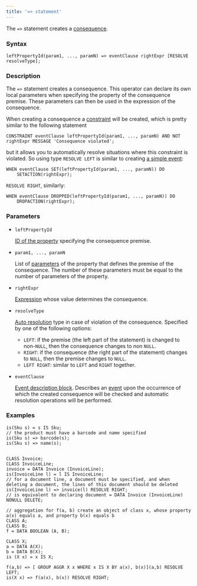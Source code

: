 ```yaml
---
title: '=> statement'
---
```


The `=>` statement creates a [consequence](Simple_constraints.md).

### Syntax

    leftPropertyId(param1, ..., paramN) => eventClause rightExpr [RESOLVE resolveType];

### Description

The `=>` statement creates a consequence. This operator can declare its own local parameters when specifying the property of the consequence premise. These parameters can then be used in the expression of the consequence.

When creating a consequence a [constraint](Constraints.md) will be created, which is pretty similar to the following statement

    CONSTRAINT eventClause leftPropertyId(param1, ..., paramN) AND NOT rightExpr MESSAGE 'Consequence violated';

but it allows you to automatically resolve situations where this constraint is violated. So using type `RESOLVE LEFT` is similar to creating [a simple event](Simple_event.md):

    WHEN eventClause SET(leftPropertyId(param1, ..., paramN)) DO 
        SETACTION(rightExpr);

 `RESOLVE RIGHT`, similarly:

    WHEN eventClause DROPPED(leftPropertyId(param1, ..., paramN)) DO
        DROPACTION(rightExpr);

### Parameters

- `leftPropertyId`

    [ID of the property](IDs.md#propertyid) specifying the consequence premise.

- `param1, ..., paramN`

    List of [parameters](IDs.md#paramid) of the property that defines the premise of the consequence. The number of these parameters must be equal to the number of parameters of the property.

- `rightExpr`

    [Expression](Expression.md) whose value determines the consequence.

- `resolveType`

    [Auto resolution](Simple_event.md) type in case of violation of the consequence. Specified by one of the following options:

    - `LEFT`: if the premise (the left part of the statement) is changed to non-`NULL`, then the consequence changes to non `NULL`.
    - `RIGHT`: if the consequence (the right part of the statement) changes to `NULL`, then the premise changes to `NULL`.
    - `LEFT RIGHT`: similar to `LEFT` and `RIGHT` together. 

- `eventClause`

    [Event description block](Event_description_block.md). Describes an [event](Events.md) upon the occurrence of which the created consequence will be checked and automatic resolution operations will be performed.

### Examples

```lsf
is(Sku s) = s IS Sku;
// the product must have a barcode and name specified
is(Sku s) => barcode(s);
is(Sku s) => name(s);


CLASS Invoice;
CLASS InvoiceLine;
invoice = DATA Invoice (InvoiceLine);
is(InvoiceLine l) = l IS InvoiceLine;
// for a document line, a document must be specified, and when deleting a document, the lines of this document should be deleted
is(InvoiceLine l) => invoice(l) RESOLVE RIGHT;
// is equivalent to declaring document = DATA Invoice (InvoiceLine) NONULL DELETE;

// aggregation for f(a, b) create an object of class x, whose property a(x) equals a, and property b(x) equals b
CLASS A;
CLASS B;
f = DATA BOOLEAN (A, B);

CLASS X;
a = DATA A(X);
b = DATA B(X);
is (X x) = x IS X;

f(a,b) => [ GROUP AGGR X x WHERE x IS X BY a(x), b(x)](a,b) RESOLVE LEFT;
is(X x) => f(a(x), b(x)) RESOLVE RIGHT;
```

